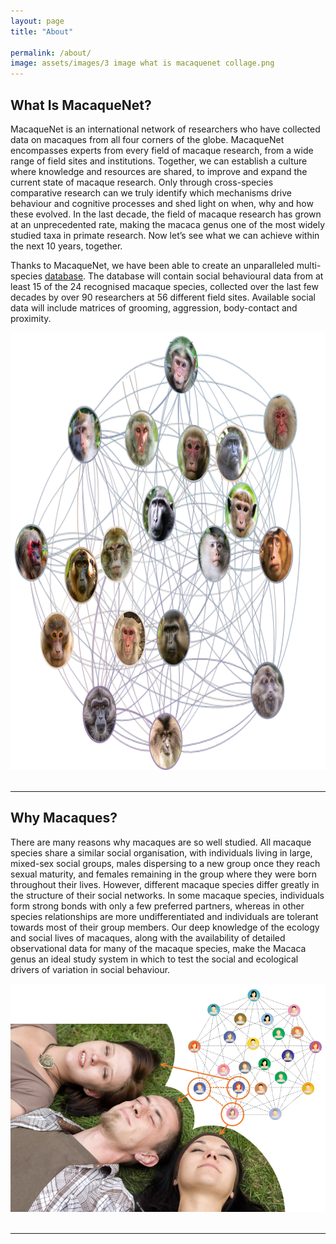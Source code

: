 ```yaml
---
layout: page
title: "About"

permalink: /about/
image: assets/images/3 image what is macaquenet collage.png
---
```


## What Is MacaqueNet?

MacaqueNet is an international network of researchers who have collected data on macaques from all four corners of the globe. MacaqueNet encompasses experts from every field of macaque research, from a wide range of field sites and institutions. Together, we can establish a culture where knowledge and resources are shared, to improve and expand the current state of macaque research. Only through cross-species comparative research can we truly identify which mechanisms drive behaviour and cognitive processes and shed light on when, why and how these evolved. In the last decade, the field of macaque research has grown at an unprecedented rate, making the macaca genus one of the most widely studied taxa in primate research. Now let’s see what we can achieve within the next 10 years, together.

Thanks to MacaqueNet, we have been able to create an unparalleled multi-species <a href="{{ 'database' | absolute_url }}">database</a>. The database will contain social behavioural data from at least 15 of the 24 recognised macaque species, collected over the last few decades by over 90 researchers at 56 different field sites. Available social data will include matrices of grooming, aggression, body-contact and proximity.

<div style="text-align:center"><img class="image" src="/assets/images/macaque_network.png" width="600" height="700"/></div><br/>

***

## Why Macaques?

There are many reasons why macaques are so well studied. All macaque species share a similar social organisation, with individuals living in large, mixed-sex social groups, males dispersing to a new group once they reach sexual maturity, and females remaining in the group where they were born throughout their lives. However, different macaque species differ greatly in the structure of their social networks. In some macaque species, individuals form strong bonds with only a few preferred partners, whereas in other species relationships are more undifferentiated and individuals are tolerant towards most of their group members. Our deep knowledge of the ecology and social lives of macaques, along with the availability of detailed observational data for many of the macaque species, make the Macaca genus an ideal study system in which to test the social and ecological drivers of variation in social behaviour.

<div style="text-align:center"><img class="image" src="/assets/images/social network image.png" /></div><br/>

***
